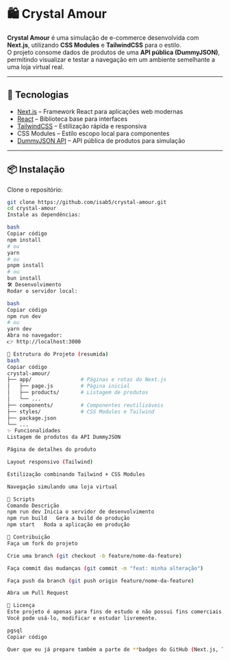 # 🛍️ Crystal Amour

**Crystal Amour** é uma simulação de e-commerce desenvolvida com **Next.js**, utilizando **CSS Modules** e **TailwindCSS** para o estilo.  
O projeto consome dados de produtos de uma **API pública (DummyJSON)**, permitindo visualizar e testar a navegação em um ambiente semelhante a uma loja virtual real.

---

## 🚀 Tecnologias

- [Next.js](https://nextjs.org/) – Framework React para aplicações web modernas  
- [React](https://react.dev/) – Biblioteca base para interfaces  
- [TailwindCSS](https://tailwindcss.com/) – Estilização rápida e responsiva  
- CSS Modules – Estilo escopo local para componentes  
- [DummyJSON API](https://dummyjson.com/) – API pública de produtos para simulação

---

## 📦 Instalação

Clone o repositório:
```bash
git clone https://github.com/isab5/crystal-amour.git
cd crystal-amour
Instale as dependências:

bash
Copiar código
npm install
# ou
yarn
# ou
pnpm install
# ou
bun install
🛠️ Desenvolvimento
Rodar o servidor local:

bash
Copiar código
npm run dev
# ou
yarn dev
Abra no navegador:
👉 http://localhost:3000

📁 Estrutura do Projeto (resumida)
bash
Copiar código
crystal-amour/
├── app/                # Páginas e rotas do Next.js
│   ├── page.js         # Página inicial
│   ├── products/       # Listagem de produtos
│   └── ...             
├── components/         # Componentes reutilizáveis
├── styles/             # CSS Modules e Tailwind
├── package.json
└── ...
✨ Funcionalidades
Listagem de produtos da API DummyJSON

Página de detalhes do produto

Layout responsivo (Tailwind)

Estilização combinando Tailwind + CSS Modules

Navegação simulando uma loja virtual

📜 Scripts
Comando	Descrição
npm run dev	Inicia o servidor de desenvolvimento
npm run build	Gera a build de produção
npm start	Roda a aplicação em produção

🤝 Contribuição
Faça um fork do projeto

Crie uma branch (git checkout -b feature/nome-da-feature)

Faça commit das mudanças (git commit -m "feat: minha alteração")

Faça push da branch (git push origin feature/nome-da-feature)

Abra um Pull Request

📄 Licença
Este projeto é apenas para fins de estudo e não possui fins comerciais.
Você pode usá-lo, modificar e estudar livremente.

pgsql
Copiar código

Quer que eu já prepare também a parte de **badges do GitHub (Next.js, Tailwind, etc.)** e